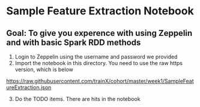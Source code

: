 # Sample Feature Extraction Notebook

## Goal:  To give you experence with using Zeppelin and with basic Spark RDD methods

1. Login to Zeppelin using the username and password we provided
2. Import the notebook in this directory.  You need to use the raw https version, which is below

https://raw.githubusercontent.com/trainX/cohort/master/week1/SampleFeatureExtraction.json


3. Do the TODO items.  There are hits in the notebook

